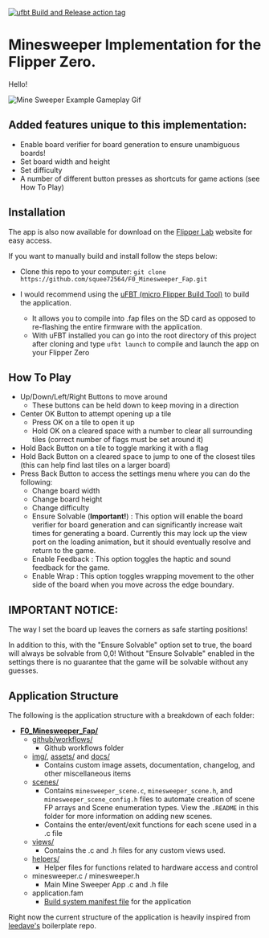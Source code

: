 [![ufbt Build and Release action tag](https://github.com/squee72564/F0_Minesweeper_Fap/actions/workflows/build.yml/badge.svg)](https://github.com/squee72564/F0_Minesweeper_Fap/actions/workflows/build.yml)

# Minesweeper Implementation for the Flipper Zero.
Hello!

![Mine Sweeper Example Gameplay Gif](https://github.com/squee72564/F0_Minesweeper_Fap/blob/main/img/github_images/MineSweeperGameplay.gif)
## Added features unique to this implementation:
-	Enable board verifier for board generation to ensure unambiguous boards!
-	Set board width and height
-	Set difficulty
-	A number of different button presses as shortcuts for game actions (see How To Play) 

## Installation
The app is also now available for download on the [Flipper Lab](https://lab.flipper.net/apps/minesweeper_redux) website for easy access.

If you want to manually build and install follow the steps below: 
* Clone this repo to your computer:
	`git clone https://github.com/squee72564/F0_Minesweeper_Fap.git`

* I would recommend using the [uFBT (micro Flipper Build Tool)](https://github.com/flipperdevices/flipperzero-ufbt) to build the application.
	- It allows you to compile into .fap files on the SD card as opposed to re-flashing the entire firmware with the application.
	- With uFBT installed you can go into the root directory of this project after cloning and type
	`ufbt launch` to compile and launch the app on your Flipper Zero

## How To Play
- Up/Down/Left/Right Buttons to move around
	- These buttons can be held down to keep moving in a direction
- Center OK Button to attempt opening up a tile
	- Press OK on a tile to open it up
	- Hold OK on a cleared space with a number to clear all surrounding tiles (correct number of flags must be set around it)
- Hold Back Button on a tile to toggle marking it with a flag
- Hold Back Button on a cleared space to jump to one of the closest tiles (this can help find last tiles on a larger board)
- Press Back Button to access the settings menu where you can do the following:
	- Change board width
	- Change board height
	- Change difficulty
	- Ensure Solvable (**Important!**) : This option will enable the board verifier for board generation and can significantly increase wait times for generating a board. Currently this may lock up the view port on the loading animation, but it should eventually resolve and return to the game.
	- Enable Feedback : This option toggles the haptic and sound feedback for the game.
    - Enable Wrap : This option toggles wrapping movement to the other side of the board when you move across the edge boundary.

## IMPORTANT NOTICE:
The way I set the board up leaves the corners as safe starting positions!

In addition to this, with the "Ensure Solvable" option set to true, the board will always be solvable from 0,0! Without "Ensure Solvable" enabled in the settings there is no guarantee that the game will be solvable without any guesses.

## Application Structure
The following is the application structure with a breakdown of each folder:
-  **[F0_Minesweeper_Fap/](https://github.com/squee72564/F0_Minesweeper_Fap)**
	- [github/workflows/](https://github.com/squee72564/F0_Minesweeper_Fap/tree/main/.github/workflows)
		- Github workflows folder
	- [img/](https://github.com/squee72564/F0_Minesweeper_Fap/tree/main/img), [assets/](https://github.com/squee72564/F0_Minesweeper_Fap/tree/main/assets) and [docs/](https://github.com/squee72564/F0_Minesweeper_Fap/tree/main/docs)
		-  Contains custom image assets, documentation, changelog, and other miscellaneous items
	- [scenes/](https://github.com/squee72564/F0_Minesweeper_Fap/tree/main/scenes)
		- Contains `minesweeper_scene.c`, `minesweeper_scene.h`, and `minesweeper_scene_config.h` files to automate creation of scene FP arrays and Scene enumeration types. View the `.README` in this folder for more information on adding new scenes.
		-  Contains the enter/event/exit functions for each scene used in a .c file
	- [views/](https://github.com/squee72564/F0_Minesweeper_Fap/tree/main/views)
		-  Contains the .c and .h files for any custom views used.
	- [helpers/](https://github.com/squee72564/F0_Minesweeper_Fap/tree/main/helpers)
		- Helper files for functions related to hardware access and control
	- minesweeper.c / minesweeper.h
		- Main Mine Sweeper App .c and .h file
	- application.fam
		- [Build system manifest file](https://github.com/flipperdevices/flipperzero-firmware/blob/dev/documentation/AppManifests.md#application-definition) for the application

Right now the current structure of the application is heavily inspired from [leedave's](https://github.com/leedave/flipper-zero-fap-boilerplate) boilerplate repo.
